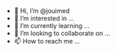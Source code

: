 - 👋 Hi, I’m @jouimed
- 👀 I’m interested in ...
- 🌱 I’m currently learning ...
- 💞️ I’m looking to collaborate on ...
- 📫 How to reach me ...

<!---
jouimed/jouimed is a ✨ special ✨ repository because its `README.md` (this file) appears on your GitHub profile.
You can click the Preview link to take a look at your changes.
--->
